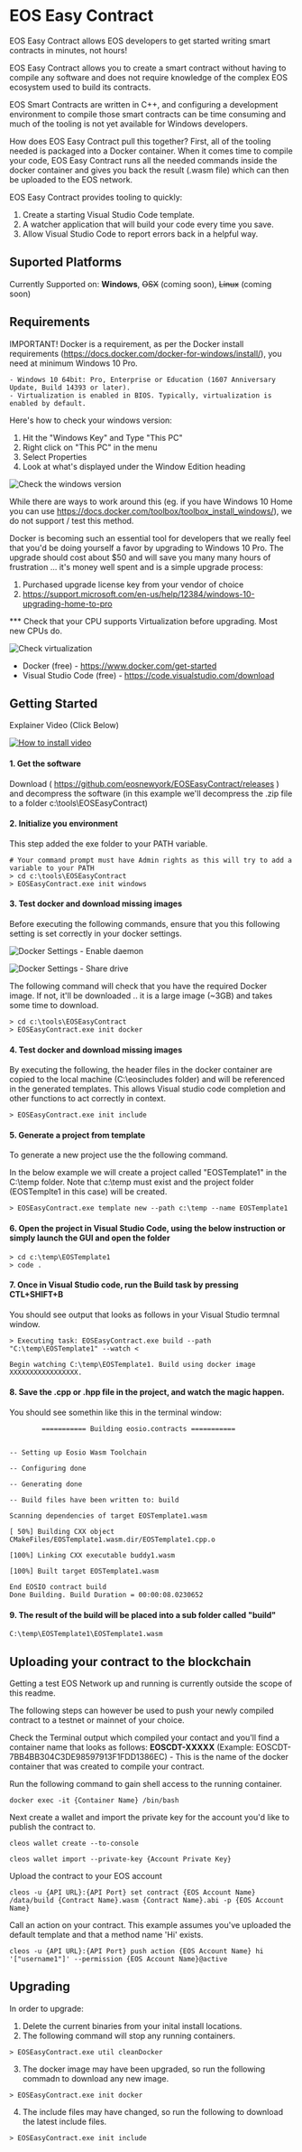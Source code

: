 EOS Easy Contract
============

EOS Easy Contract allows EOS developers to get started writing smart contracts in minutes, not hours! 

EOS Easy Contract allows you to create a smart contract without having to compile any software and does not require knowledge of the complex EOS ecosystem used to build its contracts. 

EOS Smart Contracts are written in C++, and configuring a development environment to compile those smart contracts can be time consuming and much of the tooling is not yet available for Windows developers. 

How does EOS Easy Contract pull this together? First, all of the tooling needed is packaged into a Docker container. When it comes time to compile your code, EOS Easy Contract runs all the needed commands inside the docker container and gives you back the result (.wasm file) which can then be uploaded to the EOS network. 

EOS Easy Contract provides tooling to quickly:
1. Create a starting Visual Studio Code template. 
2. A watcher application that will build your code every time you save. 
3. Allow Visual Studio Code to report errors back in a helpful way. 

Suported Platforms
------------
Currently Supported on: __Windows__, ~~OSX~~ (coming soon), ~~Linux~~ (coming soon)

Requirements
------------

IMPORTANT! Docker is a requirement, as per the Docker install requirements (https://docs.docker.com/docker-for-windows/install/), you need at minimum Windows 10 Pro. 
```
- Windows 10 64bit: Pro, Enterprise or Education (1607 Anniversary Update, Build 14393 or later).
- Virtualization is enabled in BIOS. Typically, virtualization is enabled by default. 
```
Here's how to check your windows version:  
1. Hit the "Windows Key" and Type "This PC" 
2. Right click on "This PC" in the menu
3. Select Properties
4. Look at what's displayed under the Window Edition heading

![Check the windows version](CheckWindowsVersion.png)

While there are ways to work around this (eg. if you have Windows 10 Home you can use https://docs.docker.com/toolbox/toolbox_install_windows/), we do not support / test this method. 

Docker is becoming such an essential tool for developers that we really feel that you'd be doing yourself a favor by upgrading to Windows 10 Pro. The upgrade should cost about $50 and will save you many many hours of frustration ... it's money well spent and is a simple upgrade process:

1. Purchased upgrade license key from your vendor of choice
2. https://support.microsoft.com/en-us/help/12384/windows-10-upgrading-home-to-pro

*** Check that your CPU supports Virtualization before upgrading. Most new CPUs do.

![Check virtualization](virtualization-enabled.png)


- Docker (free) - https://www.docker.com/get-started
- Visual Studio Code (free) - https://code.visualstudio.com/download

Getting Started
------------

Explainer Video (Click Below)  

[![How to install video](https://img.youtube.com/vi/h-9qDKCSN1g/0.jpg)](https://www.youtube.com/embed/h-9qDKCSN1g)

#### 1. Get the software
Download ( https://github.com/eosnewyork/EOSEasyContract/releases ) and decompress the software (in this example we'll decompress the .zip file to a folder c:\tools\EOSEasyContract)


#### 2. Initialize you environment

This step added the exe folder to your PATH variable. 
```
# Your command prompt must have Admin rights as this will try to add a variable to your PATH
> cd c:\tools\EOSEasyContract
> EOSEasyContract.exe init windows
````

#### 3. Test docker and download missing images

Before executing the following commands, ensure that you this following setting is set correctly in your docker settings. 


![Docker Settings - Enable daemon ](DockerSettings.png)

![Docker Settings - Share drive](ShareDrive.png)

The following command will check that you have the required Docker image. If not, it'll be downloaded .. it is a large image (~3GB) and takes some time to download. 

```
> cd c:\tools\EOSEasyContract
> EOSEasyContract.exe init docker
````

#### 4. Test docker and download missing images

By executing the following, the header files in the docker container are copied to the local machine (C:\eosincludes folder) and will be referenced in the generated templates. This allows Visual studio code completion and other functions to act correctly in context.

```
> EOSEasyContract.exe init include
```


#### 5. Generate a project from template

To generate a new project use the the following command.

In the below example we will create a project called "EOSTemplate1" in the C:\temp folder. Note that c:\temp must exist and the project folder (EOSTemplte1 in this case) will be created. 

```
> EOSEasyContract.exe template new --path c:\temp --name EOSTemplate1
````


#### 6. Open the project in Visual Studio Code, using the below instruction or simply launch the GUI and open the folder

```
> cd c:\temp\EOSTemplate1
> code .
````

#### 7. Once in Visual Studio code, run the Build task by pressing CTL+SHIFT+B

You should see output that looks as follows in your Visual Studio termnal window. 

```
> Executing task: EOSEasyContract.exe build --path "C:\temp\EOSTemplate1" --watch <

Begin watching C:\temp\EOSTemplate1. Build using docker image XXXXXXXXXXXXXXXXX.
```

#### 8. Save the .cpp or .hpp file in the project, and watch the magic happen. 

You should see somethin like this in the terminal window:

```
        =========== Building eosio.contracts ===========


-- Setting up Eosio Wasm Toolchain

-- Configuring done

-- Generating done

-- Build files have been written to: build

Scanning dependencies of target EOSTemplate1.wasm

[ 50%] Building CXX object CMakeFiles/EOSTemplate1.wasm.dir/EOSTemplate1.cpp.o

[100%] Linking CXX executable buddy1.wasm

[100%] Built target EOSTemplate1.wasm

End EOSIO contract build
Done Building. Build Duration = 00:00:08.0230652
```

#### 9. The result of the build will be placed into a sub folder called "build" 

```
C:\temp\EOSTemplate1\EOSTemplate1.wasm
```


Uploading your contract to the blockchain
------------

Getting a test EOS Network up and running is currently outside the scope of this readme. 

The following steps can however be used to push your newly compiled contract to a testnet or mainnet of your choice. 

Check the Terminal output which compiled your contact and you'll find a container name that looks as follows: __EOSCDT-XXXXX__ (Example: EOSCDT-7BB4BB304C3DE98597913F1FDD1386EC) - This is the name of the docker container that was created to compile your contract. 

Run the following command to gain shell access to the running container. 
```
docker exec -it {Container Name} /bin/bash
```

Next create a wallet and import the private key for the account you'd like to publish the contract to. 
```
cleos wallet create --to-console

cleos wallet import --private-key {Account Private Key}
```
Upload the contract to your EOS account 
```
cleos -u {API URL}:{API Port} set contract {EOS Account Name} /data/build {Contract Name}.wasm {Contract Name}.abi -p {EOS Account Name}
```
Call an action on your contract. This example assumes you've uploaded the default template and that a method name 'Hi' exists. 
```
cleos -u {API URL}:{API Port} push action {EOS Account Name} hi '["username1"]' --permission {EOS Account Name}@active
```

Upgrading
------------

In order to upgrade: 

1. Delete the current binaries from your inital install locations. 
2. The following command will stop any running containers. 
```
> EOSEasyContract.exe util cleanDocker
```

3. The docker image may have been upgraded, so run the following commadn to download any new image. 
```
> EOSEasyContract.exe init docker
```

4. The include files may have changed, so run the following to download the latest include files. 
```
> EOSEasyContract.exe init include
```
